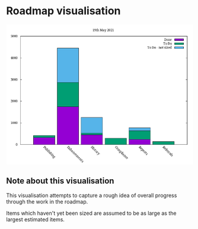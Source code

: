 # Roadmap visualisation
![Roadmap visualisation](graphs/roadmapVisualisation19052021.png)

## Note about this visualisation
This visualisation attempts to capture a rough idea of overall progress through the work in the roadmap. 

Items which haven't yet been sized are assumed to be as large as the largest estimated items.




